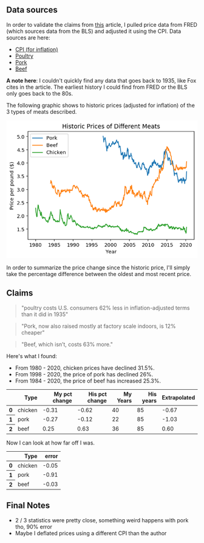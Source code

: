 ## Data sources

In order to validate the claims from [this](https://www.bloomberg.com/news/articles/2020-05-11/why-chicken-is-plentiful-during-the-pandemic-and-beef-is-not?srnd=premium&utm_medium=social&utm_source=twitter&utm_campaign=socialflow-organic&utm_content=markets&cmpid%3D=socialflow-twitter-markets&sref=XQtHDW1P) article, I pulled price data from FRED (which sources data from the BLS) and adjusted it using the CPI. Data sources are here:

- [CPI (for inflation)](https://fred.stlouisfed.org/series/CPIAUCSL)
- [Poultry](https://fred.stlouisfed.org/series/APU0000706111)
- [Pork](https://fred.stlouisfed.org/series/APU0000FD3101)
- [Beef](https://fred.stlouisfed.org/series/APU0000703112)

**A note here**: I couldn't quickly find any data that goes back to 1935, like Fox cites in the article. The earliest history I could find from FRED or the BLS only goes back to the 80s.

The following graphic shows to historic prices (adjusted for inflation) of the 3 types of meats described.


![png](price_check_files/price_check_1_0.png)


In order to summarize the price change since the historic price, I'll simply take the percentage difference between the oldest and most recent price.

## Claims

> "poultry costs U.S. consumers 62% less in inflation-adjusted terms than it did in 1935"

> "Pork, now also raised mostly at factory scale indoors, is 12% cheaper"

> "Beef, which isn’t, costs 63% more."

Here's what I found:

- From 1980 - 2020, chicken prices have declined 31.5%.
- From 1998 - 2020, the price of pork has declined 26%.
- From 1984 - 2020, the price of beef has increased 25.3%.




<table border="0" class="dataframe">
  <thead>
    <tr style="text-align: right;">
      <th></th>
      <th>Type</th>
      <th>My pct change</th>
      <th>His pct change</th>
      <th>My Years</th>
      <th>His years</th>
      <th>Extrapolated</th>
    </tr>
  </thead>
  <tbody>
    <tr>
      <th>0</th>
      <td>chicken</td>
      <td>-0.31</td>
      <td>-0.62</td>
      <td>40</td>
      <td>85</td>
      <td>-0.67</td>
    </tr>
    <tr>
      <th>1</th>
      <td>pork</td>
      <td>-0.27</td>
      <td>-0.12</td>
      <td>22</td>
      <td>85</td>
      <td>-1.03</td>
    </tr>
    <tr>
      <th>2</th>
      <td>beef</td>
      <td>0.25</td>
      <td>0.63</td>
      <td>36</td>
      <td>85</td>
      <td>0.60</td>
    </tr>
  </tbody>
</table>



Now I can look at how far off I was.




<table border="0" class="dataframe">
  <thead>
    <tr style="text-align: right;">
      <th></th>
      <th>Type</th>
      <th>error</th>
    </tr>
  </thead>
  <tbody>
    <tr>
      <th>0</th>
      <td>chicken</td>
      <td>-0.05</td>
    </tr>
    <tr>
      <th>1</th>
      <td>pork</td>
      <td>-0.91</td>
    </tr>
    <tr>
      <th>2</th>
      <td>beef</td>
      <td>-0.03</td>
    </tr>
  </tbody>
</table>



## Final Notes

- 2 / 3 statistics were pretty close, something weird happens with pork tho, 90% error
- Maybe I deflated prices using a different CPI than the author
